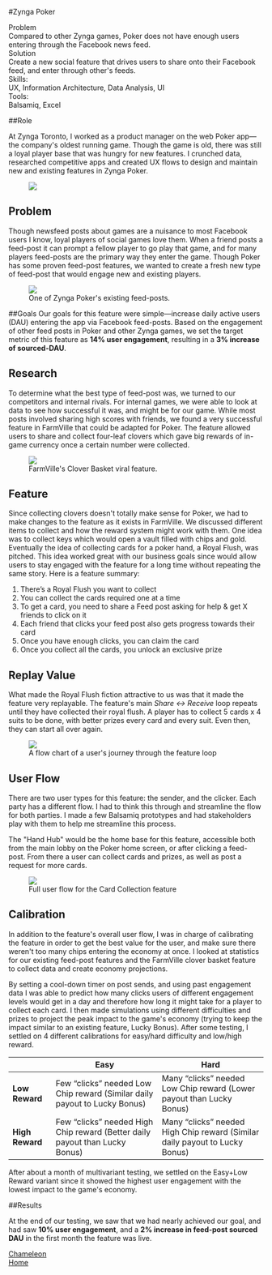 #Zynga Poker

<div class="tldr">
	<div class="one-third">
		<div class="tldr-title">Problem</div>
		<div class="tldr-content">Compared to other Zynga games, Poker does not have enough users entering through the Facebook news feed.</div>
	</div>
	<div class="one-third">
		<div class="tldr-title">Solution</div>
		<div class="tldr-content">Create a new social feature that drives users to share onto their Facebook feed, and enter through other's feeds.</div>
	</div>
	<div class="one-third">
			<div class="inline">
				<div class="tldr-title">Skills: </div>
				<div class="tldr-content">UX, Information Architecture, Data Analysis, UI</div>
			</div>
			<div class="inline">
				<div class="tldr-title">Tools:</div>
				<div class="tldr-content">Balsamiq, Excel</div>
			</div>
	</div>
</div>

##Role

At Zynga Toronto, I worked as a product manager on the web Poker app—the company's oldest running game. Though the game is old, there was still a loyal player base that was hungry for new features. I crunched data, researched competitive apps and created UX flows to design and maintain new and existing features in Zynga Poker.

<figure class='folio_image' id='hero'>
	<a target='_blank'>
		<img src='../includes/portfolio_images/zynga/zynga-basket-cover.jpg'>
	</a>
<figcaption></figcaption>
</figure>

## Problem

Though newsfeed posts about games are a nuisance to most Facebook users I know, loyal players of social games love them. When a friend posts a feed-post it can prompt a fellow player to go play that game, and for many players feed-posts are the primary way they enter the game. Though Poker has some proven feed-post features, we wanted to create a fresh new type of feed-post that would engage new and existing players.

<figure class='folio_image' id='lucky-bonus'>
	<a target='_blank'>
		<img src='../includes/portfolio_images/zynga/lucky-bonus.png'>
	</a>
<figcaption>One of Zynga Poker's existing feed-posts.</figcaption>
</figure>

##Goals
Our goals for this feature were simple—increase daily active users (DAU) entering the app via Facebook feed-posts. Based on the engagement of other feed posts in Poker and other Zynga games, we set the target metric of this feature as **14% user engagement**, resulting in a **3% increase of sourced-DAU**.

## Research

To determine what the best type of feed-post was, we turned to our competitors and internal rivals. For internal games, we were able to look at data to see how successful it was, and might be for our game. While most posts involved sharing high scores with friends, we found a very successful feature in FarmVille that could be adapted for Poker. The feature allowed users to share and collect four-leaf clovers which gave big rewards of in-game currency once a certain number were collected.

<figure class='folio_image' id='farmville-clovers'>
	<a target='_blank'>
		<img src='../includes/portfolio_images/zynga/clovers.png'>
	</a>
<figcaption>FarmVille's Clover Basket viral feature.</figcaption>
</figure>


<!-- we looked around and based our feed-post feature on a successful one in farmville -->

## Feature

Since collecting clovers doesn't totally make sense for Poker, we had to make changes to the feature as it exists in FarmVille. We discussed different items to collect and how the reward system might work with them. One idea was to collect keys which would open a vault filled with chips and gold. Eventually the idea of collecting cards for a poker hand, a Royal Flush, was pitched. This idea worked great with our business goals since would allow users to stay engaged with the feature for a long time without repeating the same story. Here is a feature summary:

1. There’s a Royal Flush you want to collect
2. You can collect the cards required one at a time
3. To get a card, you need to share a Feed post asking for help &
get X friends to click on it
4. Each friend that clicks your feed post also gets progress towards
their card
5. Once you have enough clicks, you can claim the card
6. Once you collect all the cards, you unlock an exclusive prize


<!-- we had to tweak the feature a bit to make it fit with poker. Part of that was the story behind it. We thought of collecting keys to a vault, but settled on finding cards to create a royal flush -->

## Replay Value

What made the Royal Flush fiction attractive to us was that it made the feature very replayable. The feature's main _Share <-> Receive_ loop repeats until they have collected their royal flush. A player has to collect 5 cards x 4 suits to be done, with better prizes every card and every suit. Even then, they can start all over again.

<figure class='folio_image' id='replayability'>
	<a target='_blank'>
		<img src='../includes/portfolio_images/zynga/replay-flow.png'>
	</a>
<figcaption>A flow chart of a user's journey through the feature loop</figcaption>
</figure>

## User Flow

There are two user types for this feature: the sender, and the clicker. Each party has a different flow. I had to think this through and streamline the flow for both parties. I made a few Balsamiq prototypes and had stakeholders play with them to help me streamline this process.

The "Hand Hub" would be the home base for this feature, accessible both from the main lobby on the Poker home screen, or after clicking a feed-post. From there a user can collect cards and prizes, as well as post a request for more cards.

<figure class='folio_image' id='full-user-flow'>
	<a target='_blank'>
		<img src='../includes/portfolio_images/zynga/full-user-flow.png'>
	</a>
<figcaption>Full user flow for the Card Collection feature</figcaption>
</figure>

## Calibration

In addition to the feature's overall user flow, I was in charge of calibrating the feature in order to get the best value for the user, and make sure there weren't too many chips entering the economy at once. I looked at statistics for our existing feed-post features and the FarmVille clover basket feature to collect data and create economy projections. 

By setting a cool-down timer on post sends, and using past engagement data I was able to predict how many clicks users of different engagement levels would get in a day and therefore how long it might take for a player to collect each card. I then made simulations using different difficulties and prizes to project the peak impact to the game's economy (trying to keep the impact similar to an existing feature, Lucky Bonus). After some testing, I settled on 4 different calibrations for easy/hard difficulty and low/high reward.

|   |Easy|Hard|
|---|---|---|
|**Low Reward**|Few “clicks” needed Low Chip reward (Similar daily payout to Lucky Bonus)|Many “clicks” needed Low Chip reward (Lower payout than Lucky Bonus)|
|**High Reward**|Few “clicks” needed High Chip reward (Better daily payout than Lucky Bonus)|Many “clicks” needed High Chip reward (Similar daily payout to Lucky Bonus)|

After about a month of multivariant testing, we settled on the Easy+Low Reward variant since it showed the highest user engagement with the lowest impact to the game's economy.

##Results

At the end of our testing, we saw that we had nearly achieved our goal, and had saw **10% user engagement**, and a **2% increase in feed-post sourced DAU** in the first month the feature was live.

<div class="folio-nav prev chameleon">
	<a href="?p=chameleon">Chameleon</a>
</div>
<div class="folio-nav next home">
	<a href="../">Home</a>
</div>